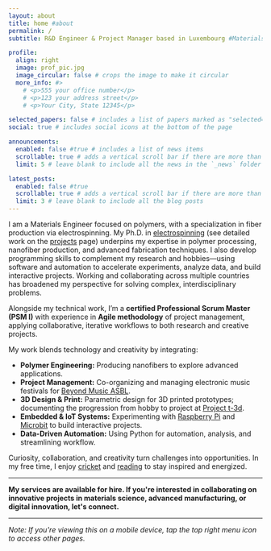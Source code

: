 ```yaml
---
layout: about
title: home #about
permalink: /
subtitle: R&D Engineer & Project Manager based in Luxembourg #Materials, R&D Engineer, Project Management, Luxembourg. 

profile:
  align: right
  image: prof_pic.jpg
  image_circular: false # crops the image to make it circular
  more_info: #>
    # <p>555 your office number</p>
    # <p>123 your address street</p>
    # <p>Your City, State 12345</p>

selected_papers: false # includes a list of papers marked as "selected={true}"
social: true # includes social icons at the bottom of the page

announcements:
  enabled: false #true # includes a list of news items
  scrollable: true # adds a vertical scroll bar if there are more than 3 news items
  limit: 5 # leave blank to include all the news in the `_news` folder

latest_posts:
  enabled: false #true
  scrollable: true # adds a vertical scroll bar if there are more than 3 new posts items
  limit: 3 # leave blank to include all the blog posts
---
```


I am a Materials Engineer focused on polymers, with a specialization in fiber production via electrospinning. My Ph.D. in [electrospinning](https://orbilu.uni.lu/handle/10993/49301) (see detailed work on the [projects](https://shameekvats.github.io/projects/electrospinning/) page) underpins my expertise in polymer processing, nanofiber production, and advanced fabrication techniques. I also develop programming skills to complement my research and hobbies—using software and automation to accelerate experiments, analyze data, and build interactive projects. Working and collaborating across multiple countries has broadened my perspective for solving complex, interdisciplinary problems.

Alongside my technical work, I’m a **certified Professional Scrum Master (PSM I)** with experience in **Agile methodology** of project management, applying collaborative, iterative workflows to both research and creative projects.

My work blends technology and creativity by integrating:  
- **Polymer Engineering:** Producing nanofibers to explore advanced applications.  
- **Project Management:** Co-organizing and managing electronic music festivals for [Beyond Music ASBL](https://www.beyondmusic.lu/).  
- **3D Design & Print:** Parametric design for 3D printed prototypes; documenting the progression from hobby to project at [Project t-3d](https://t-3d.me/).  
- **Embedded & IoT Systems:** Experimenting with [Raspberry Pi](https://www.raspberrypi.com/products/raspberry-pi-5/?variant=raspberry-pi-5-16gb) and [Microbit](https://microbit.org/) to build interactive projects.  
- **Data-Driven Automation:** Using Python for automation, analysis, and streamlining workflow.


Curiosity, collaboration, and creativity turn challenges into opportunities. In my free time, I enjoy [cricket](https://www.espncricinfo.com/cricketers/shameek-vats-1230626) and [reading](https://www.goodreads.com/user/show/50895425-shameek-vats) to stay inspired and energized.

---

**My services are available for hire. If you're interested in collaborating on innovative projects in materials science, advanced manufacturing, or digital innovation, let's connect.**

---

*Note: If you're viewing this on a mobile device, tap the top right menu icon to access other pages.*

